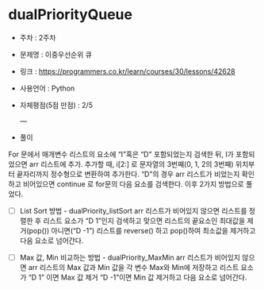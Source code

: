 # dualPriorityQueue
* 주차 : 2주차
* 문제명 : 이중우선순위 큐
* 링크 : https://programmers.co.kr/learn/courses/30/lessons/42628
* 사용언어 : Python
* 자체평점(5점 만점) : 2/5
 
  —

* 풀이

For 문에서 매개변수 리스트의 요소에 “I”혹은 “D” 포함되었는지 검색한 뒤, I가 포함되었으면 arr 리스트에 추가.
추가할 때, i[2:] 로 문자열의 3번째(0, 1, 2의 3번째) 위치부터 끝자리까지 정수형으로 변환하여 추가한다.
“D”의 경우 arr 리스트가 비었는지 확인하고 비어있으면 continue 로 for문의 다음 요소를 검색한다. 
이후 2가지 방법으로 풀었다.

- [ ] List Sort 방법 - dualPriority_listSort
arr 리스트가 비어있지 않으면 리스트를 정렬한 후 리스트 요소가 “D 1”인지 검색하고 맞으면 리스트의 끝요소인 최대값을 제거(pop()) 아니면(“D -1”)  리스트를 reverse() 하고 pop()하여 최소값을 제거하고 다음 요소로 넘어간다.

- [ ] Max 값, Min 비교하는 방법 - dualPriority_MaxMin
arr 리스트가 비어있지 않으면 arr 리스트의 Max 값과 Min 값을 각 변수 Max와 Min에 저장하고 리스트 요소가 “D 1” 이면 Max 값 제거 “D -1”이면 Min 값 제거하고 다음 요소로 넘어간다.